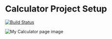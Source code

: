 # Calculator Project Setup
[![Build Status](https://app.travis-ci.com/ThulasiV21/calc2.svg?branch=main)](https://app.travis-ci.com/ThulasiV21/calc2)

![My Calculator page image](<img width="1438" alt="calculator_page" src="https://user-images.githubusercontent.com/85901992/144877930-492c3686-0b6b-4d6d-86a1-f721956c325e.png">)
